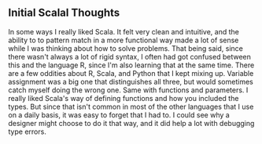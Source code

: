 ## Initial Scalal Thoughts

In some ways I really liked Scala. It felt very clean and intuitive, and the ability to
to pattern match in a more functional way made a lot of sense while I was thinking about
how to solve problems. That being said, since there wasn't always a lot of rigid syntax,
I often had got confused between this and the language R, since I'm also learning that at
the same time. There are a few oddities about R, Scala, and Python that I kept mixing up. 
Variable assignment was a big one that distinguishes all three, but would sometimes catch
myself doing the wrong one. Same with functions and parameters. I really liked Scala's way
of defining functions and how you included the types. But since that isn't common in most
of the other languages that I use on a daily basis, it was easy to forget that I had to.
I could see why a designer might choose to do it that way, and it did help a lot with
debugging type errors. 